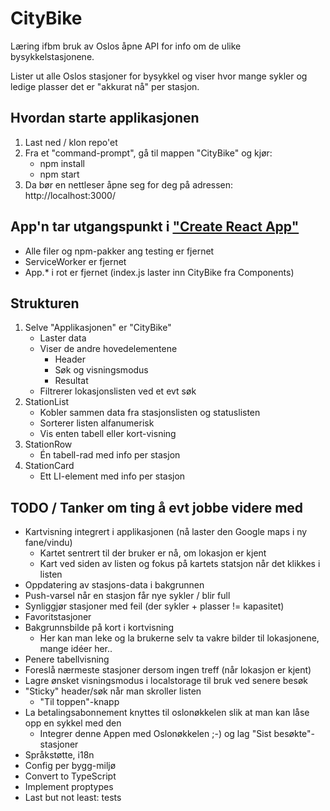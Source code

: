 # CityBike
Læring ifbm bruk av Oslos åpne API for info om de ulike bysykkelstasjonene.

Lister ut alle Oslos stasjoner for bysykkel og viser hvor mange sykler og ledige plasser det er "akkurat nå" per stasjon.

## Hvordan starte applikasjonen
1. Last ned  / klon repo'et
2. Fra et "command-prompt", gå til mappen "CityBike" og kjør:
    *   npm install
    *   npm start
3. Da bør en nettleser åpne seg for deg på adressen: http://localhost:3000/

## App'n tar utgangspunkt i ["Create React App"](https://create-react-app.dev/docs/getting-started/)
* Alle filer og npm-pakker ang testing er fjernet
* ServiceWorker er fjernet
* App.* i rot er fjernet (index.js laster inn CityBike fra Components)

## Strukturen
1. Selve "Applikasjonen" er "CityBike"
    * Laster data
    * Viser de andre hovedelementene
        * Header
        * Søk og visningsmodus
        * Resultat
    * Filtrerer lokasjonslisten ved et evt søk
2. StationList
    * Kobler sammen data fra stasjonslisten og statuslisten
    * Sorterer listen alfanumerisk
    * Vis enten tabell eller kort-visning
3. StationRow
    * Én tabell-rad med info per stasjon
4. StationCard
    * Ett LI-element med info per stasjon

## TODO / Tanker om ting å evt jobbe videre med
* Kartvisning integrert i applikasjonen (nå laster den Google maps i ny fane/vindu)
    * Kartet sentrert til der bruker er nå, om lokasjon er kjent
    * Kart ved siden av listen og fokus på kartets statsjon når det klikkes i listen
* Oppdatering av stasjons-data i bakgrunnen
* Push-varsel når en stasjon får nye sykler / blir full
* Synliggjør stasjoner med feil (der sykler + plasser != kapasitet)
* Favoritstasjoner
* Bakgrunnsbilde på kort i kortvisning
    * Her kan man leke og la brukerne selv ta vakre bilder til lokasjonene, mange idéer her..
* Penere tabellvisning
* Foreslå nærmeste stasjoner dersom ingen treff (når lokasjon er kjent)
* Lagre ønsket visningsmodus i localstorage til bruk ved senere besøk
*  "Sticky" header/søk når man skroller listen
    * "Til toppen"-knapp
*  La betalingsabonnement knyttes til oslonøkkelen slik at man kan låse opp en sykkel med den
    * Integrer denne Appen med Oslonøkkelen ;-) og lag "Sist besøkte"-stasjoner
* Språkstøtte, i18n
* Config per bygg-miljø
* Convert to TypeScript
* Implement proptypes
* Last but not least: tests
